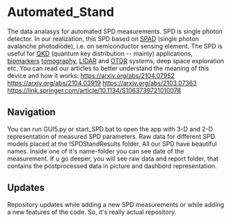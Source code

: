 # Automated_Stand
The data analasys for automated SPD measurements. 
SPD is single photon detector. In our realization, this SPD based on [SPAD](https://en.wikipedia.org/wiki/Single-photon_avalanche_diode) (single photon avalanche photodiode), i.e. on semiconductor sensing element. 
The SPD is useful for [QKD](https://en.wikipedia.org/wiki/Quantum_key_distribution) (quantum key distribution -- mainly) applications, [biomarkers](https://en.wikipedia.org/wiki/Biomarker_(medicine)) [tomography](https://en.wikipedia.org/wiki/Tomography), [LIDAR](https://en.wikipedia.org/wiki/Lidar) and [OTDR](https://en.wikipedia.org/wiki/Optical_time-domain_reflectometer) systems, deep space exploration etc. 
You can read our articles to better understand the meaning of this device and how it works:
https://arxiv.org/abs/2104.07952
https://arxiv.org/abs/2104.03919
https://arxiv.org/abs/2103.07363
https://link.springer.com/article/10.1134/S1063739721010078

## Navigation
You can run GUI5.py or start_SPD.bat to open the app with 3-D and 2-D representation of measured SPD parameters.
Raw data for different SPD models placed at the !SPDStandResults folder. All our SPD have beautiful names. Inside one of it's name-folder you can see date of the measurement. If u go deeper, you will see raw data and report folder, that contains the postprocessed data in picture and dashbord representation. 

## Updates
Repository updates while adding a new SPD measurements or while adding a new features of the code. So, it's really actual repository.
